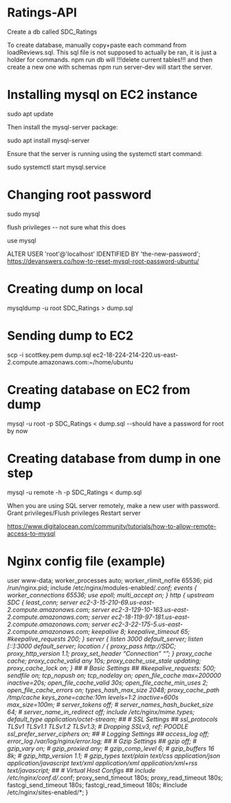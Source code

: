 # Ratings-API


Create a db called SDC_Ratings


To create database, manually copy+paste each command from loadReviews.sql. This sql file is not supposed to actually be ran, it is just a holder for commands.
npm run db will !!!delete current tables!!! and then create a new one with schemas
npm run server-dev will start the server.


# Installing mysql on EC2 instance
sudo apt update

Then install the mysql-server package:

sudo apt install mysql-server

Ensure that the server is running using the systemctl start command:

sudo systemctl start mysql.service

# Changing root password

sudo mysql

flush privileges -- not sure what this does

use mysql

ALTER USER  'root'@'localhost' IDENTIFIED BY 'the-new-password';
https://devanswers.co/how-to-reset-mysql-root-password-ubuntu/

# Creating dump on local

mysqldump -u root SDC_Ratings > dump.sql

# Sending dump to EC2

scp -i scottkey.pem dump.sql  ec2-18-224-214-220.us-east-2.compute.amazonaws.com:~/home/ubuntu

# Creating database on EC2 from dump
mysql -u root -p SDC_Ratings < dump.sql  --should have a password for root by now

# Creating database from dump in one step
mysql -u remote -h <serverip> -p SDC_Ratings < dump.sql

When you are using SQL server remotely, make a new user with password.
Grant privileges/Flush privileges
Restart server

https://www.digitalocean.com/community/tutorials/how-to-allow-remote-access-to-mysql

# Nginx config file (example)

user www-data;
worker_processes auto;
worker_rlimit_nofile 65536;
pid /run/nginx.pid;
include /etc/nginx/modules-enabled/*.conf;
events {
        worker_connections 65536;
        use epoll;
        multi_accept on;
}
http {
 upstream SDC {
    least_conn;
    server ec2-3-15-210-69.us-east-2.compute.amazonaws.com;
    server ec2-3-129-10-163.us-east-2.compute.amazonaws.com;
    server ec2-18-119-97-181.us-east-2.compute.amazonaws.com;
    server ec2-3-22-175-5.us-east-2.compute.amazonaws.com;
    keepalive 8;
    keepalive_timeout 65;
    #keepalive_requests 200;
  }
  server {
    listen 3000 default_server;
    listen [::]:3000 default_server;
    location / {
      proxy_pass http://SDC;
      proxy_http_version 1.1;
      proxy_set_header   “Connection” “”;
    }
    proxy_cache cache;
    proxy_cache_valid any 10s;
    proxy_cache_use_stale updating;
    proxy_cache_lock on;
  }
        ##
        # Basic Settings
        ##
        #keepalive_requests: 500;
        sendfile on;
        tcp_nopush on;
        tcp_nodelay on;
        open_file_cache max=200000 inactive=20s;
        open_file_cache_valid 30s;
        open_file_cache_min_uses 2;
        open_file_cache_errors on;
        types_hash_max_size 2048;
        proxy_cache_path /tmp/cache keys_zone=cache:10m levels=1:2 inactive=600s max_size=100m;
        # server_tokens off;
        # server_names_hash_bucket_size 64;
        # server_name_in_redirect off;
        include /etc/nginx/mime.types;
        default_type application/octet-stream;
        ##
        # SSL Settings
        ##
        ssl_protocols TLSv1 TLSv1.1 TLSv1.2 TLSv1.3; # Dropping SSLv3, ref: POODLE
        ssl_prefer_server_ciphers on;
        ##
        # Logging Settings
        ##
        access_log off;
        error_log /var/log/nginx/error.log;
        ##
        # Gzip Settings
        ##
        gzip off;
        # gzip_vary on;
        # gzip_proxied any;
        # gzip_comp_level 6;
        # gzip_buffers 16 8k;
        # gzip_http_version 1.1;
        # gzip_types text/plain text/css application/json application/javascript text/xml application/xml application/xml+rss text/javascript;
        ##
        # Virtual Host Configs
        ##
        include /etc/nginx/conf.d/*.conf;
         proxy_send_timeout 180s;
         proxy_read_timeout 180s;
         fastcgi_send_timeout 180s;
         fastcgi_read_timeout 180s;
        #include /etc/nginx/sites-enabled/*;
}



